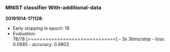 ### MNIST classifier  With-additional-data

**20191014-171128**:  
* Early stopping in epoch: 19  
* Evaluation:  
78/78 [==============================] - 3s 36ms/step - loss: 0.0685 - accuracy: 0.9802

